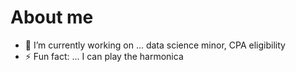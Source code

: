 # About me
- 🔭 I’m currently working on ... data science minor, CPA eligibility
- ⚡ Fun fact: ... I can play the harmonica
